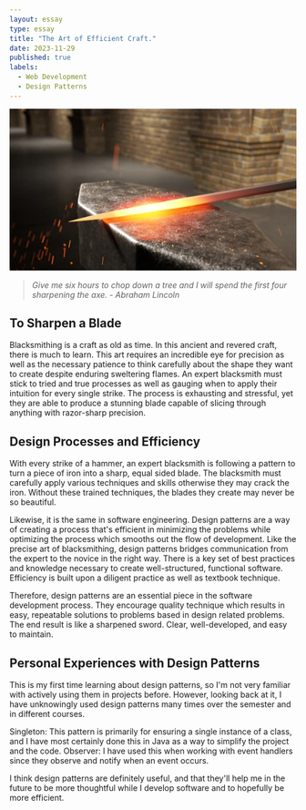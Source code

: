 ```yaml
---
layout: essay
type: essay
title: "The Art of Efficient Craft."
date: 2023-11-29
published: true
labels:
  - Web Development
  - Design Patterns
---
```


<img src="../images/sword.jpg" alt="" >

> *Give me six hours to chop down a tree and I will spend the first four sharpening the axe. - Abraham Lincoln*

## To Sharpen a Blade

Blacksmithing is a craft as old as time. In this ancient and revered craft, there is much to learn. This art requires an incredible eye for precision as well as the necessary patience to think carefully about the shape they want to create despite 
enduring sweltering flames. An expert blacksmith must stick to tried and true processes as well as gauging when to apply their intuition for every single strike. The process is exhausting and stressful, yet they are able to produce a stunning blade 
capable of slicing through anything with razor-sharp precision.

## Design Processes and Efficiency

With every strike of a hammer, an expert blacksmith is following a pattern to turn a piece of iron into a sharp, equal sided blade. The blacksmith must carefully apply various techniques and skills otherwise they may crack the iron. Without these 
trained techniques, the blades they create may never be so beautiful.

Likewise, it is the same in software engineering. Design patterns are a way of creating a process that's efficient in minimizing the problems while optimizing the process which smooths out the flow of development. Like the precise art of 
blacksmithing, design patterns bridges communication from the expert to the novice in the right way. There is a key set of best practices and knowledge necessary to create well-structured, functional software. Efficiency is built upon a diligent practice as well as textbook technique.

Therefore, design patterns are an essential piece in the software development process. They encourage quality technique which results in easy, repeatable solutions to problems based in design related problems. The end result is like a sharpened sword. Clear, well-developed, and easy to maintain.

## Personal Experiences with Design Patterns

This is my first time learning about design patterns, so I'm not very familiar with actively using them in projects before. However, looking back at it, I have unknowingly used design patterns many times over the semester and in different courses.

Singleton: This pattern is primarily for ensuring a single instance of a class, and I have most certainly done this in Java as a way to simplify the project and the code.
Observer: I have used this when working with event handlers since they observe and notify when an event occurs.

I think design patterns are definitely useful, and that they'll help me in the future to be more thoughtful while I develop software and to hopefully be more efficient.